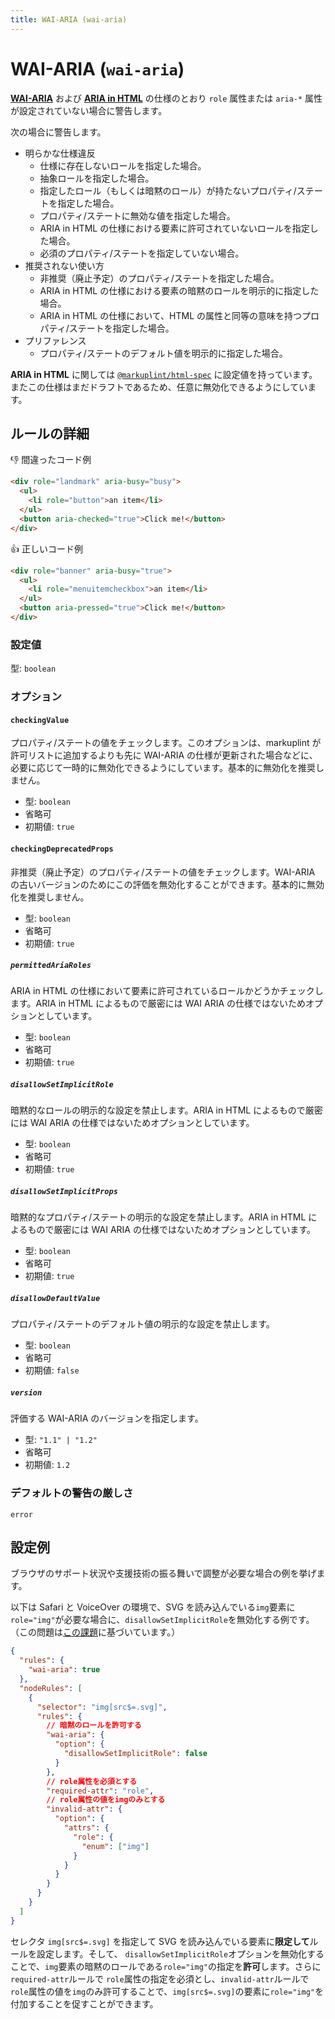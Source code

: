 ```yaml
---
title: WAI-ARIA (wai-aria)
---
```


# WAI-ARIA (`wai-aria`)

[**WAI-ARIA**](https://momdo.github.io/wai-aria-1.2/) および [**ARIA in HTML**](https://momdo.github.io/html-aria/) の仕様のとおり `role` 属性または `aria-*` 属性が設定されていない場合に警告します。

次の場合に警告します。

- 明らかな仕様違反
  - 仕様に存在しないロールを指定した場合。
  - 抽象ロールを指定した場合。
  - 指定したロール（もしくは暗黙のロール）が持たないプロパティ/ステートを指定した場合。
  - プロパティ/ステートに無効な値を指定した場合。
  - ARIA in HTML の仕様における要素に許可されていないロールを指定した場合。
  - 必須のプロパティ/ステートを指定していない場合。
- 推奨されない使い方
  - 非推奨（廃止予定）のプロパティ/ステートを指定した場合。
  - ARIA in HTML の仕様における要素の暗黙のロールを明示的に指定した場合。
  - ARIA in HTML の仕様において、HTML の属性と同等の意味を持つプロパティ/ステートを指定した場合。
- プリファレンス
  - プロパティ/ステートのデフォルト値を明示的に指定した場合。

**ARIA in HTML** に関しては [`@markuplint/html-spec`](https://github.com/markuplint/markuplint/tree/main/packages/%40markuplint/html-spec/src/aria-in-html) に設定値を持っています。またこの仕様はまだドラフトであるため、任意に無効化できるようにしています。

## ルールの詳細

👎 間違ったコード例

```html
<div role="landmark" aria-busy="busy">
  <ul>
    <li role="button">an item</li>
  </ul>
  <button aria-checked="true">Click me!</button>
</div>
```

👍 正しいコード例

```html
<div role="banner" aria-busy="true">
  <ul>
    <li role="menuitemcheckbox">an item</li>
  </ul>
  <button aria-pressed="true">Click me!</button>
</div>
```

### 設定値

型: `boolean`

### オプション

#### `checkingValue`

プロパティ/ステートの値をチェックします。このオプションは、markuplint が許可リストに追加するよりも先に WAI-ARIA の仕様が更新された場合などに、必要に応じて一時的に無効化できるようにしています。基本的に無効化を推奨しません。

- 型: `boolean`
- 省略可
- 初期値: `true`

#### `checkingDeprecatedProps`

非推奨（廃止予定）のプロパティ/ステートの値をチェックします。WAI-ARIA の古いバージョンのためにこの評価を無効化することができます。基本的に無効化を推奨しません。

- 型: `boolean`
- 省略可
- 初期値: `true`

##### `permittedAriaRoles`

ARIA in HTML の仕様において要素に許可されているロールかどうかチェックします。ARIA in HTML によるもので厳密には WAI ARIA の仕様ではないためオプションとしています。

- 型: `boolean`
- 省略可
- 初期値: `true`

##### `disallowSetImplicitRole`

暗黙的なロールの明示的な設定を禁止します。ARIA in HTML によるもので厳密には WAI ARIA の仕様ではないためオプションとしています。

- 型: `boolean`
- 省略可
- 初期値: `true`

##### `disallowSetImplicitProps`

暗黙的なプロパティ/ステートの明示的な設定を禁止します。ARIA in HTML によるもので厳密には WAI ARIA の仕様ではないためオプションとしています。

- 型: `boolean`
- 省略可
- 初期値: `true`

##### `disallowDefaultValue`

プロパティ/ステートのデフォルト値の明示的な設定を禁止します。

- 型: `boolean`
- 省略可
- 初期値: `false`

##### `version`

評価する WAI-ARIA のバージョンを指定します。

- 型: `"1.1" | "1.2"`
- 省略可
- 初期値: `1.2`

### デフォルトの警告の厳しさ

`error`

## 設定例

ブラウザのサポート状況や支援技術の振る舞いで調整が必要な場合の例を挙げます。

以下は Safari と VoiceOver の環境で、SVG を読み込んでいる`img`要素に`role="img"`が必要な場合に、`disallowSetImplicitRole`を無効化する例です。（この問題は[この課題](https://bugs.webkit.org/show_bug.cgi?id=145263)に基づいています。）

```json
{
  "rules": {
    "wai-aria": true
  },
  "nodeRules": [
    {
      "selector": "img[src$=.svg]",
      "rules": {
        // 暗黙のロールを許可する
        "wai-aria": {
          "option": {
            "disallowSetImplicitRole": false
          }
        },
        // role属性を必須とする
        "required-attr": "role",
        // role属性の値をimgのみとする
        "invalid-attr": {
          "option": {
            "attrs": {
              "role": {
                "enum": ["img"]
              }
            }
          }
        }
      }
    }
  ]
}
```

セレクタ `img[src$=.svg]` を指定して SVG を読み込んでいる要素に**限定して**ルールを設定します。そして、 `disallowSetImplicitRole`オプションを無効化することで、`img`要素の暗黙のロールである`role="img"`の指定を**許可**します。さらに `required-attr`ルールで `role`属性の指定を必須とし、`invalid-attr`ルールで`role`属性の値を`img`のみ許可することで、`img[src$=.svg]`の要素に`role="img"`を付加することを促すことができます。
